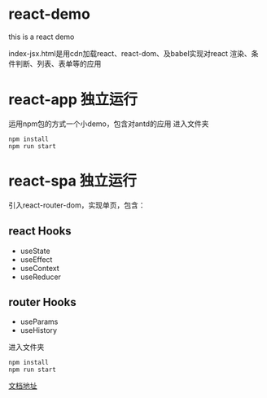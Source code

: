 # react-demo
this is a react demo

index-jsx.html是用cdn加载react、react-dom、及babel实现对react 渲染、条件判断、列表、表单等的应用

# react-app 独立运行 
运用npm包的方式一个小demo，包含对antd的应用
进入文件夹 
```
npm install
npm run start 
```

# react-spa 独立运行
引入react-router-dom，实现单页，包含：
## react Hooks
- useState
- useEffect
- useContext
- useReducer

## router Hooks
- useParams
- useHistory

进入文件夹 
```
npm install
npm run start 
```

[文档地址](https://jingjing1205315.github.io/2021/10/16/react%E5%AD%A6%E4%B9%A0/)
